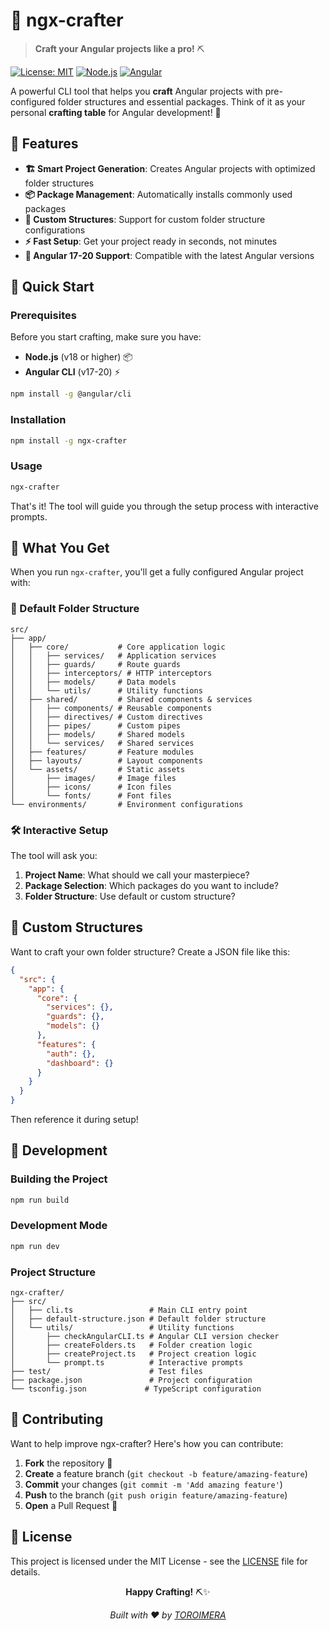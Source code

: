 # 🌱 ngx-crafter

> **Craft your Angular projects like a pro!** ⛏️

[![License: MIT](https://img.shields.io/badge/License-MIT-yellow.svg)](https://opensource.org/licenses/MIT)
[![Node.js](https://img.shields.io/badge/Node.js-18+-green.svg)](https://nodejs.org/)
[![Angular](https://img.shields.io/badge/Angular-17+-red.svg)](https://angular.io/)

A powerful CLI tool that helps you **craft** Angular projects with pre-configured folder structures and essential packages. Think of it as your personal **crafting table** for Angular development! 🧰

## 🌟 Features

- **🏗️ Smart Project Generation**: Creates Angular projects with optimized folder structures
- **📦 Package Management**: Automatically installs commonly used packages
- **🎯 Custom Structures**: Support for custom folder structure configurations
- **⚡ Fast Setup**: Get your project ready in seconds, not minutes
- **🔧 Angular 17-20 Support**: Compatible with the latest Angular versions

## 🚀 Quick Start

### Prerequisites

Before you start crafting, make sure you have:

- **Node.js** (v18 or higher) 📦
- **Angular CLI** (v17-20) ⚡

```bash
npm install -g @angular/cli
```

### Installation

```bash
npm install -g ngx-crafter
```

### Usage

```bash
ngx-crafter
```

That's it! The tool will guide you through the setup process with interactive prompts.

## 🎯 What You Get

When you run `ngx-crafter`, you'll get a fully configured Angular project with:

### 📁 Default Folder Structure

```
src/
├── app/
│   ├── core/           # Core application logic
│   │   ├── services/   # Application services
│   │   ├── guards/     # Route guards
│   │   ├── interceptors/ # HTTP interceptors
│   │   ├── models/     # Data models
│   │   └── utils/      # Utility functions
│   ├── shared/         # Shared components & services
│   │   ├── components/ # Reusable components
│   │   ├── directives/ # Custom directives
│   │   ├── pipes/      # Custom pipes
│   │   ├── models/     # Shared models
│   │   └── services/   # Shared services
│   ├── features/       # Feature modules
│   ├── layouts/        # Layout components
│   └── assets/         # Static assets
│       ├── images/     # Image files
│       ├── icons/      # Icon files
│       └── fonts/      # Font files
└── environments/       # Environment configurations
```

### 🛠️ Interactive Setup

The tool will ask you:

1. **Project Name**: What should we call your masterpiece?
2. **Package Selection**: Which packages do you want to include?
3. **Folder Structure**: Use default or custom structure?

## 🎨 Custom Structures

Want to craft your own folder structure? Create a JSON file like this:

```json
{
  "src": {
    "app": {
      "core": {
        "services": {},
        "guards": {},
        "models": {}
      },
      "features": {
        "auth": {},
        "dashboard": {}
      }
    }
  }
}
```

Then reference it during setup!

## 🧰 Development

### Building the Project

```bash
npm run build
```

### Development Mode

```bash
npm run dev
```

### Project Structure

```
ngx-crafter/
├── src/
│   ├── cli.ts                 # Main CLI entry point
│   ├── default-structure.json # Default folder structure
│   └── utils/                 # Utility functions
│       ├── checkAngularCLI.ts # Angular CLI version checker
│       ├── createFolders.ts   # Folder creation logic
│       ├── createProject.ts   # Project creation logic
│       └── prompt.ts          # Interactive prompts
├── test/                      # Test files
├── package.json               # Project configuration
└── tsconfig.json             # TypeScript configuration
```

## 🤝 Contributing

Want to help improve ngx-crafter? Here's how you can contribute:

1. **Fork** the repository 🍴
2. **Create** a feature branch (`git checkout -b feature/amazing-feature`)
3. **Commit** your changes (`git commit -m 'Add amazing feature'`)
4. **Push** to the branch (`git push origin feature/amazing-feature`)
5. **Open** a Pull Request 🚀

## 📝 License

This project is licensed under the MIT License - see the [LICENSE](LICENSE) file for details.

<div align="center">

**Happy Crafting!** ⛏️✨

*Built with ❤️ by [TOROIMERA](https://github.com/ErwanHeschung)*

</div>
